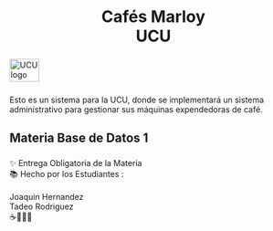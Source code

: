 <h1 align="center">Cafés Marloy <br>UCU</h1>

###

<div align="left">
  <img src="[https://s3.us-east-1.wasabisys.com/imasd/2022/10/Logo-UCU-001-FINAL-03_ID_Uruguay.jpg" width="52" height="40" alt="UCU logo"] />
</div>

###

<p align="left">Esto es un sistema para la UCU, donde se implementará un sistema administrativo para gestionar sus máquinas expendedoras de café.</p>

###

<h2 align="left">Materia Base de Datos 1</h2>

###

<p align="left">✨ Entrega Obligatoria de la Materia<br>📚 Hecho por los Estudiantes :<br><br>Joaquin Hernandez<br>Tadeo Rodriguez<br>☕🤎🥯🍪</p>


